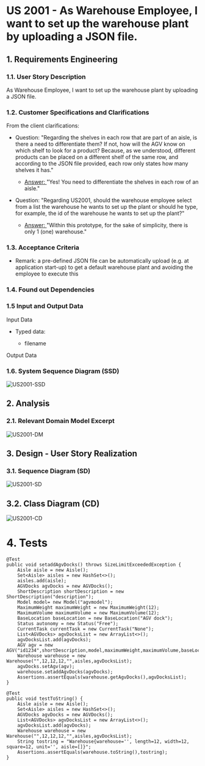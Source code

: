 # US 2001 - As Warehouse Employee, I want to set up the warehouse plant by uploading a JSON file.

## 1. Requirements Engineering

### 1.1. User Story Description

As Warehouse Employee, I want to set up the warehouse plant by uploading a JSON file.

### 1.2. Customer Specifications and Clarifications

From the client clarifications:

* Question: "Regarding the shelves in each row that are part of an aisle, is there a need to differentiate them? If not, how will the AGV know on which shelf to look for a product? Because, as we understood, different products can be placed on a different shelf of the same row, and according to the JSON file provided, each row only states how many shelves it has."
  * [Answer: ](https://moodle.isep.ipp.pt/mod/forum/discuss.php?d=15758#p20257) "Yes! You need to differentiate the shelves in each row of an aisle."

* Question: "Regarding US2001, should the warehouse employee select from a list the warehouse he wants to set up the plant or should he type, for example, the id of the warehouse he wants to set up the plant?"
  * [Answer: ](https://moodle.isep.ipp.pt/mod/forum/discuss.php?d=15995#p20587) "Within this prototype, for the sake of simplicity, there is only 1 (one) warehouse."


### 1.3. Acceptance Criteria

* Remark: a pre-defined JSON file can be automatically upload (e.g. at application start-up) to get a default warehouse plant and avoiding the employee to execute this

### 1.4. Found out Dependencies

### 1.5 Input and Output Data


Input Data

* Typed data:

    * filename

Output Data


### 1.6. System Sequence Diagram (SSD)

![US2001-SSD](US2001_SSD.svg)


## 2. Analysis

### 2.1. Relevant Domain Model Excerpt

![US2001-DM](US2001_DM.svg)

## 3. Design - User Story Realization

### 3.1. Sequence Diagram (SD)


![US2001-SD](US2001_SD.svg)

## 3.2. Class Diagram (CD)

![US2001-CD](US2001_CD.svg)

# 4. Tests


    @Test
    public void setaddAgvDocks() throws SizeLimitExceededException {
        Aisle aisle = new Aisle();
        Set<Aisle> aisles = new HashSet<>();
        aisles.add(aisle);
        AGVDocks agvDocks = new AGVDocks();
        ShortDescription shortDescription = new ShortDescription("description");
        Model model= new Model("agvmodel");
        MaximumWeight maximumWeight = new MaximumWeight(12);
        MaximumVolume maximumVolume = new MaximumVolume(12);
        BaseLocation baseLocation = new BaseLocation("AGV dock");
        Status autonomy = new Status("Free");
        CurrentTask currentTask = new CurrentTask("None");
        List<AGVDocks> agvDocksList = new ArrayList<>();
        agvDocksList.add(agvDocks);
        AGV agv = new AGV("id1234",shortDescription,model,maximumWeight,maximumVolume,baseLocation,autonomy,currentTask);
        Warehouse warehouse = new Warehouse("",12,12,12,"",aisles,agvDocksList);
        agvDocks.setAgv(agv);
        warehouse.setaddAgvDocks(agvDocks);
        Assertions.assertEquals(warehouse.getAgvDocks(),agvDocksList);
    }

    @Test
    public void testToString() {
        Aisle aisle = new Aisle();
        Set<Aisle> aisles = new HashSet<>();
        AGVDocks agvDocks = new AGVDocks();
        List<AGVDocks> agvDocksList = new ArrayList<>();
        agvDocksList.add(agvDocks);
        Warehouse warehouse = new Warehouse("",12,12,12,"",aisles,agvDocksList);
        String tostring = "Warehouse{warehouse='', length=12, width=12, square=12, unit='', aisle=[]}";
        Assertions.assertEquals(warehouse.toString(),tostring);
    }


